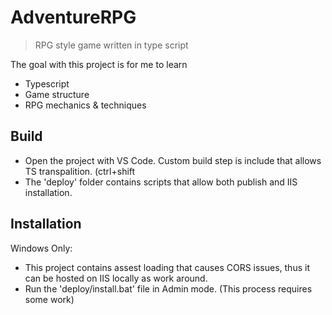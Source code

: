 # AdventureRPG
> RPG style game written in type script

The goal with this project is for me to learn
- Typescript
- Game structure
- RPG mechanics & techniques

## Build
- Open the project with VS Code. Custom build step is include that allows TS transpalition. (ctrl+shift
- The 'deploy' folder contains scripts that allow both publish and IIS installation.

## Installation
Windows Only:
- This project contains assest loading that causes CORS issues, thus it can be hosted on IIS locally as work around.
- Run the 'deploy/install.bat' file in Admin mode. (This process requires some work)
